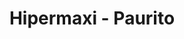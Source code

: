 ---
title: "Hipermaxi - Paurito"
url: /santa-cruz-de-la-sierra/hipermaxi-paurito/
shop: Supermarkt
---